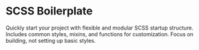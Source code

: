 # SCSS Boilerplate
Quickly start your project with flexible and modular SCSS startup structure. Includes common styles, mixins, and functions for customization. Focus on building, not setting up basic styles.
